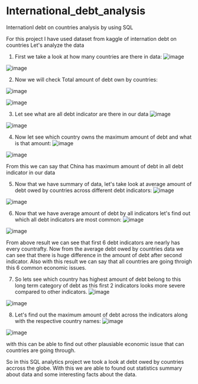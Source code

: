 # International_debt_analysis
Internationl debt on countries analysis by using SQL

For this project I have used dataset from kaggle of internation debt on countries
Let's analyze the data

1) First we take a look at how many countries are there in data:
![image](https://github.com/Shubham17-arch/International_debt_analysis/assets/63954721/0621d865-6e53-4aef-aef6-e9b0d952ddff)

![image](https://github.com/Shubham17-arch/International_debt_analysis/assets/63954721/0167a44f-78ae-4492-ab25-66c9090e8221)

2) Now we will check Total amount of debt own by countries:

![image](https://github.com/Shubham17-arch/International_debt_analysis/assets/63954721/f4866e45-254e-4afe-aead-e7977b54cbe6)

![image](https://github.com/Shubham17-arch/International_debt_analysis/assets/63954721/417eb4b3-e384-40f7-8a44-fd0cb0f42871)

3) Let see what are all debt indicator are there in our data
![image](https://github.com/Shubham17-arch/International_debt_analysis/assets/63954721/9ba0e611-e375-4524-b06c-9f09a7cbf1e1)

![image](https://github.com/Shubham17-arch/International_debt_analysis/assets/63954721/eef488c9-b266-41c1-9d62-d3d757c6d7c6)

4) Now let see which country owns the maximum amount of debt and what is that amount:
![image](https://github.com/Shubham17-arch/International_debt_analysis/assets/63954721/e967697f-c2f7-4b41-abc0-2b7a5a4345bb)

![image](https://github.com/Shubham17-arch/International_debt_analysis/assets/63954721/5852ff74-3c82-47f3-a1fd-e0d294837712)

From this we can say that China has maximum amount of debt in all debt indicator in our data

5) Now that we have summary of data, let's take look at average amount of debt owed by countries across different debt indicators:
![image](https://github.com/Shubham17-arch/International_debt_analysis/assets/63954721/4bfa6a11-882f-43d8-93a5-43f1e4c47d0f)

![image](https://github.com/Shubham17-arch/International_debt_analysis/assets/63954721/1bde433c-2a4c-4bfe-a301-ee752f7ed44e)

6) Now that we have average amount of debt by all indicators let's find out which all debt indicators are most common:
![image](https://github.com/Shubham17-arch/International_debt_analysis/assets/63954721/bca2d22b-bc2b-4a1d-a347-977b0e932f74)

![image](https://github.com/Shubham17-arch/International_debt_analysis/assets/63954721/034701e9-625d-48e8-904e-4203f4ea5f2e)

From above result we can see that first 6 debt indicators are nearly has every countrafty. Now from the average debt owed by countries data we can see that there is huge difference in the amount of debt after second  indicator. Also with this result we can say that all countries are going throigh this 6 common economic issues.

7) So lets see which country has highest amount of debt  belong to this long term category of debt as this first 2 indicators looks more severe compared to other indicators.
![image](https://github.com/Shubham17-arch/International_debt_analysis/assets/63954721/0fed610b-02a8-4399-b6a4-d9fd4b85a9cf)

![image](https://github.com/Shubham17-arch/International_debt_analysis/assets/63954721/c4f91be9-f9bd-4cd5-a24f-1031130ffdfd)

8) Let's find out the maximum amount of debt across the indicators along with the respective country names:
![image](https://github.com/Shubham17-arch/International_debt_analysis/assets/63954721/3ee6fd31-ee9f-4f68-b88d-1c6d56897b81)

![image](https://github.com/Shubham17-arch/International_debt_analysis/assets/63954721/654ee627-1323-4248-9228-4de66ac6586e)

with this can be able to find out other plausiable economic issue that can countries are going through.

So in this SQL analytics project we took a look at debt owed by countries accross the globe. With this we are able to found out statistics summary about data and some interesting facts about the data.

